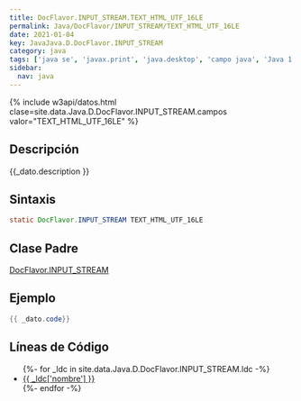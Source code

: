 ```yaml
---
title: DocFlavor.INPUT_STREAM.TEXT_HTML_UTF_16LE
permalink: Java/DocFlavor/INPUT_STREAM/TEXT_HTML_UTF_16LE
date: 2021-01-04
key: JavaJava.D.DocFlavor.INPUT_STREAM
category: java
tags: ['java se', 'javax.print', 'java.desktop', 'campo java', 'Java 1.0']
sidebar: 
  nav: java
---
```


{% include w3api/datos.html clase=site.data.Java.D.DocFlavor.INPUT_STREAM.campos valor="TEXT_HTML_UTF_16LE" %}

## Descripción
{{_dato.description }}

## Sintaxis
~~~java
static DocFlavor.INPUT_STREAM TEXT_HTML_UTF_16LE
~~~

## Clase Padre
[DocFlavor.INPUT_STREAM](/Java/DocFlavor/INPUT_STREAM/)

## Ejemplo
~~~java
{{ _dato.code}}
~~~

## Líneas de Código
<ul>
{%- for _ldc in site.data.Java.D.DocFlavor.INPUT_STREAM.ldc -%}
   <li>
       <a href="{{_ldc['url'] }}">{{ _ldc['nombre'] }}</a>
   </li>
{%- endfor -%}
</ul>
